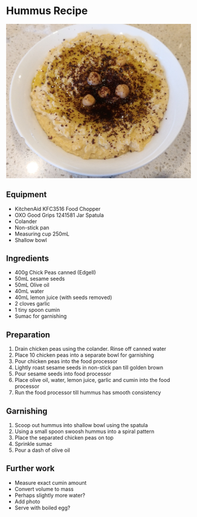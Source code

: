 # Hummus Recipe
![Hummus](hummus.jpg)

## Equipment 
- KitchenAid KFC3516 Food Chopper
- OXO Good Grips 1241581 Jar Spatula
- Colander
- Non-stick pan
- Measuring cup 250mL
- Shallow bowl 

## Ingredients
- 400g Chick Peas canned (Edgell)
- 50mL sesame seeds
- 50mL Olive oil
- 40mL water 
- 40mL lemon juice (with seeds removed)
- 2 cloves garlic
- 1 tiny spoon cumin 
- Sumac for garnishing

## Preparation
1. Drain chicken peas using the colander. Rinse off canned water
2. Place 10 chicken peas into a separate bowl for garnishing
3. Pour chicken peas into the food processor
4. Lightly roast sesame seeds in non-stick pan till golden brown
5. Pour sesame seeds into food processor
6. Place olive oil, water, lemon juice, garlic and cumin into the food processor
7. Run the food processor till hummus has smooth consistency

## Garnishing
1. Scoop out hummus into shallow bowl using the spatula
2. Using a small spoon swoosh hummus into a spiral pattern
3. Place the separated chicken peas on top
4. Sprinkle sumac 
5. Pour a dash of olive oil 

## Further work 
- Measure exact cumin amount
- Convert volume to mass
- Perhaps slightly more water?
- Add photo 
- Serve with boiled egg?